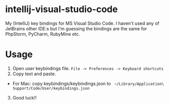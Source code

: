 # intellij-visual-studio-code
My (IntelliJ) key bindings for MS Visual Studio Code. I haven't used any of JetBrains other IDE:s but I'm guessing the bindings are the same for PhpStorm, PyCharm, RubyMine etc.

# Usage
1. Open user keybindings file.
```File -> Preferences -> Keyboard shortcuts```
2. Copy text and paste.
  * For Mac: copy keybindings/keybindings.json to ``` ~/Library/Application\ Support/Code/User/keybindings.json```
3. Good luck!!

